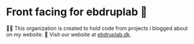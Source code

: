 # Front facing for ebdruplab 👋

🙋‍♀️ This organization is created to hold code from projects i blogged about on my website.
🧙 Visit our website at [ebdruplab.dk](https://ebdruplab.dk).

